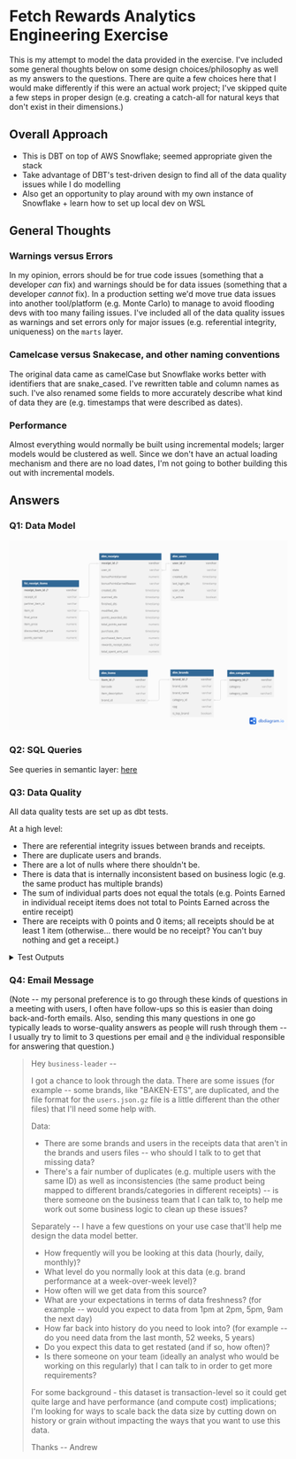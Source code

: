 # Fetch Rewards Analytics Engineering Exercise

This is my attempt to model the data provided in the exercise. 
I've included some general thoughts below on some design choices/philosophy as well as my answers to the questions.
There are quite a few choices here that I would make differently if this were an actual work project; I've skipped quite a few steps in proper design (e.g. creating a catch-all for natural keys that don't exist in their dimensions.)

## Overall Approach
- This is DBT on top of AWS Snowflake; seemed appropriate given the stack
- Take advantage of DBT's test-driven design to find all of the data quality issues while I do modelling
- Also get an opportunity to play around with my own instance of Snowflake + learn how to set up local dev on WSL

## General Thoughts

### Warnings versus Errors
In my opinion, errors should be for true code issues (something that a developer _can_ fix) and warnings should be for data issues (something that a developer _cannot_ fix). 
In a production setting we'd move true data issues into another tool/platform (e.g. Monte Carlo) to manage to avoid flooding devs with too many failing issues.
I've included all of the data quality issues as warnings and set errors only for major issues (e.g. referential integrity, uniqueness) on the `marts` layer.

### Camelcase versus Snakecase, and other naming conventions
The original data came as camelCase but Snowflake works better with identifiers that are snake_cased. I've rewritten table and column names as such. 
I've also renamed some fields to more accurately describe what kind of data they are (e.g. timestamps that were described as dates).

### Performance
Almost everything would normally be built using incremental models; larger models would be clustered as well. Since we don't have an actual loading mechanism and there are no load dates, I'm not going to bother building this out with incremental models. 

## Answers

### Q1: Data Model
![Fetch Data Model](fetch.png)

### Q2: SQL Queries
See queries in semantic layer: [here](models/semantic/)

### Q3: Data Quality
All data quality tests are set up as dbt tests. 

At a high level:
- There are referential integrity issues between brands and receipts. 
- There are duplicate users and brands.
- There are a lot of nulls where there shouldn't be.
- There is data that is internally inconsistent based on business logic (e.g. the same product has multiple brands)
- The sum of individual parts does not equal the totals (e.g. Points Earned in individual receipt items does not total to Points Earned across the entire receipt)
- There are receipts with 0 points and 0 items; all receipts should be at least 1 item (otherwise... there would be no receipt? You can't buy nothing and get a receipt.) 

<details>
  <summary>Test Outputs</summary>

    (fetch) alui@DESKTOP-T9IJE3M:~/github/fetch$ dbt test
    23:02:01  Running with dbt=1.7.11
    23:02:01  Registered adapter: snowflake=1.7.3
    23:02:02  Found 16 models, 60 tests, 0 sources, 0 exposures, 0 metrics, 552 macros, 0 groups, 0 semantic models
    23:02:02  
    23:02:02  Concurrency: 4 threads (target='dev')
    23:02:02  
    23:02:02  1 of 60 START test accepted_values_stg_receipts_rewards_receipt_status__FINISHED__PENDING__FLAGGED__REJECTED__SUBMITTED  [RUN]
    23:02:02  2 of 60 START test accepted_values_stg_users_state__WI__NH__AL__SC__IL__OH__KY__CO__NY  [RUN]
    23:02:02  3 of 60 START test accepted_values_stg_users_user_role__CONSUMER ............... [RUN]
    23:02:02  4 of 60 START test dbt_utils_expression_is_true_stg_receipts_array_size_rewards_receipt_item_array_purchased_item_count  [RUN]
    23:02:03  4 of 60 WARN 164 dbt_utils_expression_is_true_stg_receipts_array_size_rewards_receipt_item_array_purchased_item_count  [WARN 164 in 0.60s]
    23:02:03  3 of 60 WARN 2 accepted_values_stg_users_user_role__CONSUMER ................... [WARN 2 in 0.60s]
    23:02:03  5 of 60 START test dbt_utils_expression_is_true_stg_receipts_created_timestamp_finished_timestamp  [RUN]
    23:02:03  2 of 60 PASS accepted_values_stg_users_state__WI__NH__AL__SC__IL__OH__KY__CO__NY  [PASS in 0.61s]
    23:02:03  1 of 60 PASS accepted_values_stg_receipts_rewards_receipt_status__FINISHED__PENDING__FLAGGED__REJECTED__SUBMITTED  [PASS in 0.62s]
    23:02:03  6 of 60 START test dbt_utils_expression_is_true_stg_receipts_created_timestamp_modified_timestamp  [RUN]
    23:02:03  7 of 60 START test dbt_utils_expression_is_true_stg_receipts_created_timestamp_scanned_timestamp  [RUN]
    23:02:03  8 of 60 START test dbt_utils_expression_is_true_stg_receipts_finished_timestamp_points_awarded_timestamp  [RUN]
    23:02:04  7 of 60 PASS dbt_utils_expression_is_true_stg_receipts_created_timestamp_scanned_timestamp  [PASS in 0.52s]
    23:02:04  9 of 60 START test dbt_utils_expression_is_true_stg_receipts_purchased_timestamp_created_timestamp  [RUN]
    23:02:04  6 of 60 PASS dbt_utils_expression_is_true_stg_receipts_created_timestamp_modified_timestamp  [PASS in 0.53s]
    23:02:04  8 of 60 WARN 52 dbt_utils_expression_is_true_stg_receipts_finished_timestamp_points_awarded_timestamp  [WARN 52 in 0.53s]
    23:02:04  5 of 60 PASS dbt_utils_expression_is_true_stg_receipts_created_timestamp_finished_timestamp  [PASS in 0.56s]
    23:02:04  10 of 60 START test dbt_utils_expression_is_true_stg_users_created_timestamp_last_login_timestamp  [RUN]
    23:02:04  11 of 60 START test dbt_utils_unique_combination_of_columns_fct_receipt_items_receipt_id__partner_item_id  [RUN]
    23:02:04  12 of 60 START test dbt_utils_unique_combination_of_columns_int_receipt_items_receipt_id__partner_item_id  [RUN]
    23:02:04  9 of 60 WARN 13 dbt_utils_expression_is_true_stg_receipts_purchased_timestamp_created_timestamp  [WARN 13 in 0.56s]
    23:02:04  13 of 60 START test hierarchy_stg_brands_category_code__category_name .......... [RUN]
    23:02:04  12 of 60 PASS dbt_utils_unique_combination_of_columns_int_receipt_items_receipt_id__partner_item_id  [PASS in 0.55s]
    23:02:04  14 of 60 START test is_positive_stg_receipts_points_earned ..................... [RUN]
    23:02:04  10 of 60 PASS dbt_utils_expression_is_true_stg_users_created_timestamp_last_login_timestamp  [PASS in 0.74s]
    23:02:04  15 of 60 START test is_positive_stg_receipts_purchased_item_count .............. [RUN]
    23:02:04  11 of 60 PASS dbt_utils_unique_combination_of_columns_fct_receipt_items_receipt_id__partner_item_id  [PASS in 0.83s]
    23:02:04  16 of 60 START test is_positive_stg_receipts_rewards_receipt_item_array ........ [RUN]
    23:02:05  13 of 60 WARN 1 hierarchy_stg_brands_category_code__category_name .............. [WARN 1 in 0.48s]
    23:02:05  17 of 60 START test is_positive_stg_receipts_total_spent_amt_usd ............... [RUN]
    23:02:05  16 of 60 PASS is_positive_stg_receipts_rewards_receipt_item_array .............. [PASS in 0.45s]
    23:02:05  18 of 60 START test not_null_dim_brands_brand_id ............................... [RUN]
    23:02:05  14 of 60 WARN 4 is_positive_stg_receipts_points_earned ......................... [WARN 4 in 0.75s]
    23:02:05  19 of 60 START test not_null_dim_receipts_receipt_id ........................... [RUN]
    23:02:05  15 of 60 WARN 15 is_positive_stg_receipts_purchased_item_count ................. [WARN 15 in 0.68s]
    23:02:05  17 of 60 WARN 15 is_positive_stg_receipts_total_spent_amt_usd .................. [WARN 15 in 0.40s]
    23:02:05  20 of 60 START test not_null_dim_users_user_id ................................. [RUN]
    23:02:05  21 of 60 START test not_null_fct_receipt_items_receipt_id ...................... [RUN]
    23:02:05  18 of 60 PASS not_null_dim_brands_brand_id ..................................... [PASS in 0.41s]
    23:02:05  22 of 60 START test not_null_int_brands_brand_id ............................... [RUN]
    23:02:05  19 of 60 PASS not_null_dim_receipts_receipt_id ................................. [PASS in 0.46s]
    23:02:05  23 of 60 START test not_null_int_receipt_items_receipt_id ...................... [RUN]
    23:02:06  20 of 60 PASS not_null_dim_users_user_id ....................................... [PASS in 0.45s]
    23:02:06  24 of 60 START test not_null_int_receipts_receipt_id ........................... [RUN]
    23:02:06  21 of 60 PASS not_null_fct_receipt_items_receipt_id ............................ [PASS in 0.49s]
    23:02:06  25 of 60 START test not_null_int_users_user_id ................................. [RUN]
    23:02:06  22 of 60 PASS not_null_int_brands_brand_id ..................................... [PASS in 0.41s]
    23:02:06  26 of 60 START test not_null_stg_brands_brand_code ............................. [RUN]
    23:02:06  23 of 60 PASS not_null_int_receipt_items_receipt_id ............................ [PASS in 0.42s]
    23:02:06  27 of 60 START test not_null_stg_brands_brand_id ............................... [RUN]
    23:02:06  24 of 60 PASS not_null_int_receipts_receipt_id ................................. [PASS in 0.40s]
    23:02:06  28 of 60 START test not_null_stg_brands_brand_name ............................. [RUN]
    23:02:06  25 of 60 PASS not_null_int_users_user_id ....................................... [PASS in 0.39s]
    23:02:06  29 of 60 START test not_null_stg_brands_cpg_id ................................. [RUN]
    23:02:06  27 of 60 PASS not_null_stg_brands_brand_id ..................................... [PASS in 0.41s]
    23:02:06  30 of 60 START test not_null_stg_brands_is_top_brand ........................... [RUN]
    23:02:06  29 of 60 PASS not_null_stg_brands_cpg_id ....................................... [PASS in 0.38s]
    23:02:06  31 of 60 START test not_null_stg_receipts_bonus_points_earned .................. [RUN]
    23:02:06  26 of 60 WARN 234 not_null_stg_brands_brand_code ............................... [WARN 234 in 0.68s]
    23:02:06  32 of 60 START test not_null_stg_receipts_created_timestamp .................... [RUN]
    23:02:06  28 of 60 PASS not_null_stg_brands_brand_name ................................... [PASS in 0.55s]
    23:02:06  33 of 60 START test not_null_stg_receipts_finished_timestamp ................... [RUN]
    23:02:07  30 of 60 WARN 612 not_null_stg_brands_is_top_brand ............................. [WARN 612 in 0.43s]
    23:02:07  34 of 60 START test not_null_stg_receipts_modified_timestamp ................... [RUN]
    23:02:07  31 of 60 WARN 575 not_null_stg_receipts_bonus_points_earned .................... [WARN 575 in 0.42s]
    23:02:07  35 of 60 START test not_null_stg_receipts_points_earned ........................ [RUN]
    23:02:07  32 of 60 PASS not_null_stg_receipts_created_timestamp .......................... [PASS in 0.41s]
    23:02:07  36 of 60 START test not_null_stg_receipts_purchased_item_count ................. [RUN]
    23:02:07  33 of 60 WARN 551 not_null_stg_receipts_finished_timestamp ..................... [WARN 551 in 0.57s]
    23:02:07  37 of 60 START test not_null_stg_receipts_purchased_timestamp .................. [RUN]
    23:02:07  34 of 60 PASS not_null_stg_receipts_modified_timestamp ......................... [PASS in 0.48s]
    23:02:07  38 of 60 START test not_null_stg_receipts_receipt_id ........................... [RUN]
    23:02:07  35 of 60 WARN 510 not_null_stg_receipts_points_earned .......................... [WARN 510 in 0.43s]
    23:02:07  39 of 60 START test not_null_stg_receipts_rewards_receipt_item_array ........... [RUN]
    23:02:07  36 of 60 WARN 484 not_null_stg_receipts_purchased_item_count ................... [WARN 484 in 0.44s]
    23:02:07  40 of 60 START test not_null_stg_receipts_scanned_timestamp .................... [RUN]
    23:02:07  37 of 60 WARN 448 not_null_stg_receipts_purchased_timestamp .................... [WARN 448 in 0.39s]
    23:02:07  41 of 60 START test not_null_stg_receipts_total_spent_amt_usd .................. [RUN]
    23:02:08  38 of 60 PASS not_null_stg_receipts_receipt_id ................................. [PASS in 0.45s]
    23:02:08  39 of 60 WARN 440 not_null_stg_receipts_rewards_receipt_item_array ............. [WARN 440 in 0.42s]
    23:02:08  42 of 60 START test not_null_stg_users_user_id ................................. [RUN]
    23:02:08  43 of 60 START test relationships_dim_receipts_user_id__user_id__ref_dim_users_  [RUN]
    23:02:08  40 of 60 PASS not_null_stg_receipts_scanned_timestamp .......................... [PASS in 0.43s]
    23:02:08  44 of 60 START test relationships_fct_receipt_items_brand_code__brand_code__ref_dim_brands_  [RUN]
    23:02:08  41 of 60 WARN 435 not_null_stg_receipts_total_spent_amt_usd .................... [WARN 435 in 0.43s]
    23:02:08  45 of 60 START test relationships_fct_receipt_items_receipt_id__receipt_id__ref_dim_receipts_  [RUN]
    23:02:08  43 of 60 PASS relationships_dim_receipts_user_id__user_id__ref_dim_users_ ...... [PASS in 0.57s]
    23:02:08  46 of 60 START test relationships_int_receipt_items_brand_code__brand_code__ref_int_brands_  [RUN]
    23:02:08  45 of 60 PASS relationships_fct_receipt_items_receipt_id__receipt_id__ref_dim_receipts_  [PASS in 0.45s]
    23:02:08  47 of 60 START test relationships_stg_receipts_user_id__user_id__ref_stg_users_  [RUN]
    23:02:08  42 of 60 PASS not_null_stg_users_user_id ....................................... [PASS in 0.77s]
    23:02:08  48 of 60 START test test_equality_points_earned ................................ [RUN]
    23:02:08  44 of 60 WARN 1971 relationships_fct_receipt_items_brand_code__brand_code__ref_dim_brands_  [WARN 1971 in 0.72s]
    23:02:08  49 of 60 START test unique_dim_brands_brand_id ................................. [RUN]
    23:02:09  46 of 60 WARN 1971 relationships_int_receipt_items_brand_code__brand_code__ref_int_brands_  [WARN 1971 in 0.46s]
    23:02:09  50 of 60 START test unique_dim_items_barcode ................................... [RUN]
    23:02:09  49 of 60 PASS unique_dim_brands_brand_id ....................................... [PASS in 0.42s]
    23:02:09  51 of 60 START test unique_dim_receipts_receipt_id ............................. [RUN]
    23:02:09  50 of 60 PASS unique_dim_items_barcode ......................................... [PASS in 0.40s]
    23:02:09  52 of 60 START test unique_dim_users_user_id ................................... [RUN]
    23:02:09  47 of 60 WARN 148 relationships_stg_receipts_user_id__user_id__ref_stg_users_ .. [WARN 148 in 0.94s]
    23:02:09  53 of 60 START test unique_int_brands_brand_id ................................. [RUN]
    23:02:09  51 of 60 PASS unique_dim_receipts_receipt_id ................................... [PASS in 0.50s]
    23:02:09  54 of 60 START test unique_int_items_barcode ................................... [RUN]
    23:02:09  48 of 60 WARN 161 test_equality_points_earned .................................. [WARN 161 in 1.10s]
    23:02:10  55 of 60 START test unique_int_receipts_receipt_id ............................. [RUN]
    23:02:10  52 of 60 PASS unique_dim_users_user_id ......................................... [PASS in 0.45s]
    23:02:10  56 of 60 START test unique_stg_brands_brand_code ............................... [RUN]
    23:02:10  53 of 60 PASS unique_int_brands_brand_id ....................................... [PASS in 0.48s]
    23:02:10  57 of 60 START test unique_stg_brands_brand_id ................................. [RUN]
    23:02:10  54 of 60 PASS unique_int_items_barcode ......................................... [PASS in 0.48s]
    23:02:10  58 of 60 START test unique_stg_brands_brand_name ............................... [RUN]
    23:02:10  56 of 60 WARN 3 unique_stg_brands_brand_code ................................... [WARN 3 in 0.48s]
    23:02:10  59 of 60 START test unique_stg_receipts_receipt_id ............................. [RUN]
    23:02:10  55 of 60 PASS unique_int_receipts_receipt_id ................................... [PASS in 0.53s]
    23:02:10  60 of 60 START test unique_stg_users_user_id ................................... [RUN]
    23:02:10  57 of 60 PASS unique_stg_brands_brand_id ....................................... [PASS in 0.52s]
    23:02:10  58 of 60 WARN 11 unique_stg_brands_brand_name .................................. [WARN 11 in 0.48s]
    23:02:10  59 of 60 PASS unique_stg_receipts_receipt_id ................................... [PASS in 0.43s]
    23:02:11  60 of 60 WARN 70 unique_stg_users_user_id ...................................... [WARN 70 in 0.72s]
    23:02:11  
    23:02:11  Finished running 60 tests in 0 hours 0 minutes and 9.08 seconds (9.08s).
    23:02:11  
    23:02:11  Completed with 24 warnings:
    23:02:11  
    23:02:11  Warning in test dbt_utils_expression_is_true_stg_receipts_array_size_rewards_receipt_item_array_purchased_item_count (models/staging/stg_receipts.yml)
    23:02:11  Got 164 results, configured to warn if != 0
    23:02:11  
    23:02:11    compiled Code at target/compiled/fetch/models/staging/stg_receipts.yml/dbt_utils_expression_is_true_s_8f972d7e6d95bb9b1a3f284c906343c6.sql
    23:02:11  
    23:02:11  Warning in test accepted_values_stg_users_user_role__CONSUMER (models/staging/stg_users.yml)
    23:02:11  Got 2 results, configured to warn if != 0
    23:02:11  
    23:02:11    compiled Code at target/compiled/fetch/models/staging/stg_users.yml/accepted_values_stg_users_user_role__CONSUMER.sql
    23:02:11  
    23:02:11  Warning in test dbt_utils_expression_is_true_stg_receipts_finished_timestamp_points_awarded_timestamp (models/staging/stg_receipts.yml)
    23:02:11  Got 52 results, configured to warn if != 0
    23:02:11  
    23:02:11    compiled Code at target/compiled/fetch/models/staging/stg_receipts.yml/dbt_utils_expression_is_true_s_cfee73900ce33cb5adbcc57eca037f22.sql
    23:02:11  
    23:02:11  Warning in test dbt_utils_expression_is_true_stg_receipts_purchased_timestamp_created_timestamp (models/staging/stg_receipts.yml)
    23:02:11  Got 13 results, configured to warn if != 0
    23:02:11  
    23:02:11    compiled Code at target/compiled/fetch/models/staging/stg_receipts.yml/dbt_utils_expression_is_true_s_0a93745d4d123aea254d4dc69446a3e4.sql
    23:02:11  
    23:02:11  Warning in test hierarchy_stg_brands_category_code__category_name (models/staging/stg_brands.yml)
    23:02:11  Got 1 result, configured to warn if != 0
    23:02:11  
    23:02:11    compiled Code at target/compiled/fetch/models/staging/stg_brands.yml/hierarchy_stg_brands_category_code__category_name.sql
    23:02:11  
    23:02:11  Warning in test is_positive_stg_receipts_points_earned (models/staging/stg_receipts.yml)
    23:02:11  Got 4 results, configured to warn if != 0
    23:02:11  
    23:02:11    compiled Code at target/compiled/fetch/models/staging/stg_receipts.yml/is_positive_stg_receipts_points_earned.sql
    23:02:11  
    23:02:11  Warning in test is_positive_stg_receipts_purchased_item_count (models/staging/stg_receipts.yml)
    23:02:11  Got 15 results, configured to warn if != 0
    23:02:11  
    23:02:11    compiled Code at target/compiled/fetch/models/staging/stg_receipts.yml/is_positive_stg_receipts_purchased_item_count.sql
    23:02:11  
    23:02:11  Warning in test is_positive_stg_receipts_total_spent_amt_usd (models/staging/stg_receipts.yml)
    23:02:11  Got 15 results, configured to warn if != 0
    23:02:11  
    23:02:11    compiled Code at target/compiled/fetch/models/staging/stg_receipts.yml/is_positive_stg_receipts_total_spent_amt_usd.sql
    23:02:11  
    23:02:11  Warning in test not_null_stg_brands_brand_code (models/staging/stg_brands.yml)
    23:02:11  Got 234 results, configured to warn if != 0
    23:02:11  
    23:02:11    compiled Code at target/compiled/fetch/models/staging/stg_brands.yml/not_null_stg_brands_brand_code.sql
    23:02:11  
    23:02:11  Warning in test not_null_stg_brands_is_top_brand (models/staging/stg_brands.yml)
    23:02:11  Got 612 results, configured to warn if != 0
    23:02:11  
    23:02:11    compiled Code at target/compiled/fetch/models/staging/stg_brands.yml/not_null_stg_brands_is_top_brand.sql
    23:02:11  
    23:02:11  Warning in test not_null_stg_receipts_bonus_points_earned (models/staging/stg_receipts.yml)
    23:02:11  Got 575 results, configured to warn if != 0
    23:02:11  
    23:02:11    compiled Code at target/compiled/fetch/models/staging/stg_receipts.yml/not_null_stg_receipts_bonus_points_earned.sql
    23:02:11  
    23:02:11  Warning in test not_null_stg_receipts_finished_timestamp (models/staging/stg_receipts.yml)
    23:02:11  Got 551 results, configured to warn if != 0
    23:02:11  
    23:02:11    compiled Code at target/compiled/fetch/models/staging/stg_receipts.yml/not_null_stg_receipts_finished_timestamp.sql
    23:02:11  
    23:02:11  Warning in test not_null_stg_receipts_points_earned (models/staging/stg_receipts.yml)
    23:02:11  Got 510 results, configured to warn if != 0
    23:02:11  
    23:02:11    compiled Code at target/compiled/fetch/models/staging/stg_receipts.yml/not_null_stg_receipts_points_earned.sql
    23:02:11  
    23:02:11  Warning in test not_null_stg_receipts_purchased_item_count (models/staging/stg_receipts.yml)
    23:02:11  Got 484 results, configured to warn if != 0
    23:02:11  
    23:02:11    compiled Code at target/compiled/fetch/models/staging/stg_receipts.yml/not_null_stg_receipts_purchased_item_count.sql
    23:02:11  
    23:02:11  Warning in test not_null_stg_receipts_purchased_timestamp (models/staging/stg_receipts.yml)
    23:02:11  Got 448 results, configured to warn if != 0
    23:02:11  
    23:02:11    compiled Code at target/compiled/fetch/models/staging/stg_receipts.yml/not_null_stg_receipts_purchased_timestamp.sql
    23:02:11  
    23:02:11  Warning in test not_null_stg_receipts_rewards_receipt_item_array (models/staging/stg_receipts.yml)
    23:02:11  Got 440 results, configured to warn if != 0
    23:02:11  
    23:02:11    compiled Code at target/compiled/fetch/models/staging/stg_receipts.yml/not_null_stg_receipts_rewards_receipt_item_array.sql
    23:02:11  
    23:02:11  Warning in test not_null_stg_receipts_total_spent_amt_usd (models/staging/stg_receipts.yml)
    23:02:11  Got 435 results, configured to warn if != 0
    23:02:11  
    23:02:11    compiled Code at target/compiled/fetch/models/staging/stg_receipts.yml/not_null_stg_receipts_total_spent_amt_usd.sql
    23:02:11  
    23:02:11  Warning in test relationships_fct_receipt_items_brand_code__brand_code__ref_dim_brands_ (models/mart/fct_receipt_items.yml)
    23:02:11  Got 1971 results, configured to warn if != 0
    23:02:11  
    23:02:11    compiled Code at target/compiled/fetch/models/mart/fct_receipt_items.yml/relationships_fct_receipt_item_e634b40a36292cc46c421e9185639ef5.sql
    23:02:11  
    23:02:11  Warning in test relationships_int_receipt_items_brand_code__brand_code__ref_int_brands_ (models/intermediate/int_receipt_items.yml)
    23:02:11  Got 1971 results, configured to warn if != 0
    23:02:11  
    23:02:11    compiled Code at target/compiled/fetch/models/intermediate/int_receipt_items.yml/relationships_int_receipt_item_1a284eb1cda58b752b78dbf68f2e31b0.sql
    23:02:11  
    23:02:11  Warning in test relationships_stg_receipts_user_id__user_id__ref_stg_users_ (models/staging/stg_receipts.yml)
    23:02:11  Got 148 results, configured to warn if != 0
    23:02:11  
    23:02:11    compiled Code at target/compiled/fetch/models/staging/stg_receipts.yml/relationships_stg_receipts_user_id__user_id__ref_stg_users_.sql
    23:02:11  
    23:02:11  Warning in test test_equality_points_earned (tests/test_equality_points_earned.sql)
    23:02:11  Got 161 results, configured to warn if != 0
    23:02:11  
    23:02:11    compiled Code at target/compiled/fetch/tests/test_equality_points_earned.sql
    23:02:11  
    23:02:11  Warning in test unique_stg_brands_brand_code (models/staging/stg_brands.yml)
    23:02:11  Got 3 results, configured to warn if != 0
    23:02:11  
    23:02:11    compiled Code at target/compiled/fetch/models/staging/stg_brands.yml/unique_stg_brands_brand_code.sql
    23:02:11  
    23:02:11  Warning in test unique_stg_brands_brand_name (models/staging/stg_brands.yml)
    23:02:11  Got 11 results, configured to warn if != 0
    23:02:11  
    23:02:11    compiled Code at target/compiled/fetch/models/staging/stg_brands.yml/unique_stg_brands_brand_name.sql
    23:02:11  
    23:02:11  Warning in test unique_stg_users_user_id (models/staging/stg_users.yml)
    23:02:11  Got 70 results, configured to warn if != 0
    23:02:11  
    23:02:11    compiled Code at target/compiled/fetch/models/staging/stg_users.yml/unique_stg_users_user_id.sql
    23:02:11  
    23:02:11  Done. PASS=36 WARN=24 ERROR=0 SKIP=0 TOTAL=60

</details>

### Q4: Email Message

(Note -- my personal preference is to go through these kinds of questions in a meeting with users, I often have follow-ups so this is easier than doing back-and-forth emails. Also, sending this many questions in one go typically leads to worse-quality answers as people will rush through them -- I usually try to limit to 3 questions per email and `@` the individual responsible for answering that question.)

> Hey `business-leader` -- 
> 
> I got a chance to look through the data. There are some issues (for example -- some brands, like "BAKEN-ETS", are duplicated, and the file format for the `users.json.gz` file is a little different than the other files) that I'll need some help with.
> 
> Data:
> - There are some brands and users in the receipts data that aren't in the brands and users files -- who should I talk to to get that missing data?
> - There's a fair number of duplicates (e.g. multiple users with the same ID) as well as inconsistencies (the same product being mapped to different brands/categories in different receipts) -- is there someone on the business team that I can talk to, to help me work out some business logic to clean up these issues?
> 
> Separately -- I have a few questions on your use case that'll help me design the data model better.
> - How frequently will you be looking at this data (hourly, daily, monthly)?
> - What level do you normally look at this data (e.g. brand performance at a week-over-week level)?
> - How often will we get data from this source?
> - What are your expectations in terms of data freshness? (for example -- would you expect to data from 1pm at 2pm, 5pm, 9am the next day)
> - How far back into history do you need to look into? (for example -- do you need data from the last month, 52 weeks, 5 years)
> - Do you expect this data to get restated (and if so, how often)?
> - Is there someone on your team (ideally an analyst who would be working on this regularly) that I can talk to in order to get more requirements?
> 
> For some background - this dataset is transaction-level so it could get quite large and have performance (and compute cost) implications; I'm looking for ways to scale back the data size by cutting down on history or grain without impacting the ways that you want to use this data.
> 
> Thanks --
> Andrew
